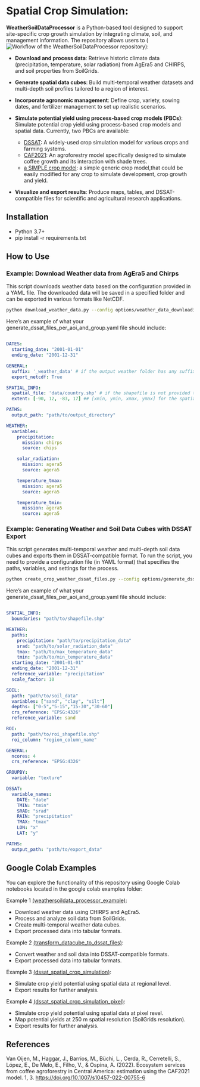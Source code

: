 # Spatial Crop Simulation:

**WeatherSoilDataProcessor** is a Python-based tool designed to support site-specific crop growth simulation by integrating climate, soil, and management information. The repository allows users to (![Workflow of the WeatherSoilDataProcessor repository](.imgs/all_cm_eng.png)):

* **Download and process data**: Retrieve historic climate data (precipitation, temperature, solar radiation) from AgEra5 and CHIRPS, and soil properties from SoilGrids.

* **Generate spatial data cubes**: Build multi-temporal weather datasets and multi-depth soil profiles tailored to a region of interest.

* **Incorporate agronomic management**: Define crop, variety, sowing dates, and fertilizer management to set up realistic scenarios.

* **Simulate potential yield using process-based crop models (PBCs)**: Simulate potential crop yield using process-based crop models and spatial data. Currently, two PBCs are available: 
  * [DSSAT](https://dssat.net/): A widely-used crop simulation model for various crops and farming systems.
  * [CAF2021](https://link.springer.com/article/10.1007/s10457-022-00755-6): An agroforestry model specifically designed to simulate coffee growth and its interaction with shade trees.
  * [a SIMPLE crop model](https://www.sciencedirect.com/science/article/abs/pii/S1161030118304234): a simple generic crop model,that could be easily modified for any crop to simulate development, crop growth and yield. 

* **Visualize and export results**: Produce maps, tables, and DSSAT-compatible files for scientific and agricultural research applications.



## Installation

* Python 3.7+
* pip install -r requirements.txt


## How to Use

### Example: Download Weather data from AgEra5 and Chirps
This script downloads weather data based on the configuration provided in a YAML file. The downloaded data will be saved in a specified folder and can be exported in various formats like NetCDF.
```bash
python download_weather_data.py --config options/weather_data_downloading_config.yaml
```
Here’s an example of what your generate_dssat_files_per_aoi_and_group.yaml file should include:
```yaml

DATES:
  starting_date: "2001-01-01"
  ending_date: "2001-12-31"

GENERAL:
  suffix: '_weather_data' # if the output weather folder has any suffix
  export_netcdf: True

SPATIAL_INFO:
  spatial_file: 'data/country.shp' # if the shapefile is not provided the spatial extent in WGS84 can be used
  extent: [-90, 12, -83, 17] ## [xmin, ymin, xmax, ymax] for the spatial extent

PATHS:
  output_path: "path/to/output_directory"

WEATHER:
  variables:
    precipitation:
      mission: chirps 
      source: chips

    solar_radiation: 
      mission: agera5
      source: agera5

    temperature_tmax:
      mission: agera5
      source: agera5

    temperature_tmin:
      mission: agera5
      source: agera5


```

### Example: Generating Weather and Soil Data Cubes with DSSAT Export
This script generates multi-temporal weather and multi-depth soil data cubes and exports them in DSSAT-compatible format. To run the script, you need to provide a configuration file (in YAML format) that specifies the paths, variables, and settings for the process.
```bash
python create_crop_weather_dssat_files.py --config options/generate_dssat_files_per_aoi_and_group.yaml
```

Here’s an example of what your generate_dssat_files_per_aoi_and_group.yaml file should include:
```yaml

SPATIAL_INFO:
  boundaries: "path/to/shapefile.shp"

WEATHER:
  paths:
    precipitation: "path/to/precipitation_data"
    srad: "path/to/solar_radiation_data"
    tmax: "path/to/max_temperature_data"
    tmin: "path/to/min_temperature_data"
  starting_date: "2001-01-01"
  ending_date: "2001-12-31"
  reference_variable: "precipitation"
  scale_factor: 10

SOIL:
  path: "path/to/soil_data"
  variables: ["sand", "clay", "silt"]
  depths: ["0-5","5-15","15-30","30-60"]
  crs_reference: "EPSG:4326"
  reference_variable: sand

ROI:
  path: "path/to/roi_shapefile.shp"
  roi_column: "region_column_name"

GENERAL:
  ncores: 4
  crs_reference: "EPSG:4326"

GROUPBY:
  variable: "texture"

DSSAT:
  variable_names:
    DATE: "date"
    TMIN: "tmin"
    SRAD: "srad"
    RAIN: "precipitation"
    TMAX: "tmax"
    LON: "x"
    LAT: "y"

PATHS:
  output_path: "path/to/export_data"

```

## Google Colab Examples

You can explore the functionality of this repository using Google Colab notebooks located in the google colab examples folder:

Example 1 [(weathersoildata_processor_example)](https://github.com/anaguilarar/WeatherSoilDataProcessor/blob/main/google_colab_examples/weathersoildata_processor_example.ipynb):
- Download weather data using CHIRPS and AgEra5.
- Process and analyze soil data from SoilGrids.
- Create multi-temporal weather data cubes.
- Export processed data into tabular formats.

Example 2 [(transform_datacube_to_dssat_files)](https://github.com/anaguilarar/WeatherSoilDataProcessor/blob/main/google_colab_examples/transform_datacube_to_dssat_files.ipynb):
- Convert weather and soil data into DSSAT-compatible formats.
- Export processed data into tabular formats.

Example 3 [(dssat_spatial_crop_simulation)](https://github.com/anaguilarar/WeatherSoilDataProcessor/blob/main/google_colab_examples/dssat_spatial_crop_simulation.ipynb):
- Simulate crop yield potential using spatial data at regional level.
- Export results for further analysis.

Example 4 [(dssat_spatial_crop_simulation_pixel)](https://github.com/anaguilarar/WeatherSoilDataProcessor/blob/main/google_colab_examples/dssat_spatial_crop_simulation_pixel.ipynb):
- Simulate crop yield potential using spatial data at pixel revel.
- Map potential yields at 250 m spatial resolution (SoilGrids resolution).
- Export results for further analysis.



## References

Van Oijen, M., Haggar, J., Barrios, M., Büchi, L., Cerda, R., Cerretelli, S., López, E., De Melo, E., Filho, V., & Ospina, A. (2022). Ecosystem services from coffee agroforestry in Central America: estimation using the CAF2021 model. 1, 3. https://doi.org/10.1007/s10457-022-00755-6